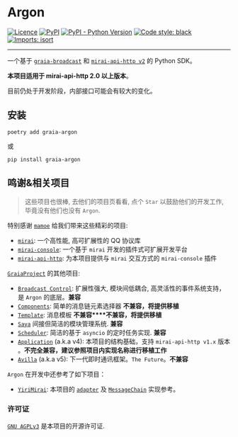 # Argon
[![Licence](https://img.shields.io/github/license/GraiaProject/Argon)](https://github.com/GraiaProject/Argon/blob/master/LICENSE)
[![PyPI](https://img.shields.io/pypi/v/graia-argon)](https://pypi.org/project/graia-argon)
[![PyPI - Python Version](https://img.shields.io/pypi/pyversions/graia-argon)](https://www.python.org/)
[![Code style: black](https://img.shields.io/badge/code%20style-black-000000.svg)](https://github.com/psf/black)
[![Imports: isort](https://img.shields.io/badge/%20imports-isort-%231674b1?labelColor=ef8336)](https://pycqa.github.io/isort/)

______________________

一个基于 [`graia-broadcast`](https://github.com/GraiaProject/BroadcastControl) 和
[`mirai-api-http v2`](https://github.com/project-mirai/mirai-api-http) 的 Python SDK。

**本项目适用于 mirai-api-http 2.0 以上版本**。

目前仍处于开发阶段，内部接口可能会有较大的变化。

## 安装
`poetry add graia-argon`

或

`pip install graia-argon`

## 鸣谢&相关项目
> 这些项目也很棒, 去他们的项目页看看, 点个 `Star` 以鼓励他们的开发工作, 毕竟没有他们也没有 `Argon`.

特别感谢 [`mamoe`](https://github.com/mamoe) 给我们带来这些精彩的项目:
 - [`mirai`](https://github.com/mamoe/mirai): 一个高性能, 高可扩展性的 QQ 协议库
 - [`mirai-console`](https://github.com/mamoe/mirai-console): 一个基于 `mirai` 开发的插件式可扩展开发平台
 - [`mirai-api-http`](https://github.com/project-mirai/mirai-api-http): 为本项目提供与 `mirai` 交互方式的 `mirai-console` 插件

[`GraiaProject`](https://github.com/GraiaProject) 的其他项目:
 - [`Broadcast Control`](https://github.com/GraiaProject/BroadcastControl): 扩展性强大, 模块间低耦合, 高灵活性的事件系统支持，是 `Argon` 的底层。**兼容**
 - [`Components`](https://github.com/GraiaProject/Components): 简单的消息链元素选择器 **不兼容，将提供移植**
 - [`Template`](https://github.com/GraiaProject/Template): 消息模板 **不兼容****不兼容，将提供移植**
 - [`Saya`](https://github.com/GraiaProject/Saya) 间接但简洁的模块管理系统. **兼容**
 - [`Scheduler`](https://github.com/GraiaProject/Scheduler): 简洁的基于 `asyncio` 的定时任务实现. **兼容**
 - [`Application`](https://github.com/GraiaProject/Application/) (a.k.a v4): 本项目的结构基础，支持 `mirai-api-http v1.x` 版本 。**不完全兼容，建议参照项目内实现名称进行移植工作**
 - [`Avilla`](https://github.com/GraiaProject/Avilla/) (a.k.a v5): 
 下一代即时通讯框架。`The Future`。**不兼容**

`Argon` 在开发中还参考了如下项目：
 - [`YiriMirai`](https://github.com/YiriMiraiProject/YiriMirai/): 本项目的 [`adapter`](./src/graia/argon/adapter.py) 及 [`MessageChain`](./src/graia/argon/message/chain.py) 实现参考。

### 许可证

[`GNU AGPLv3`](https://choosealicense.com/licenses/agpl-3.0/) 是本项目的开源许可证.